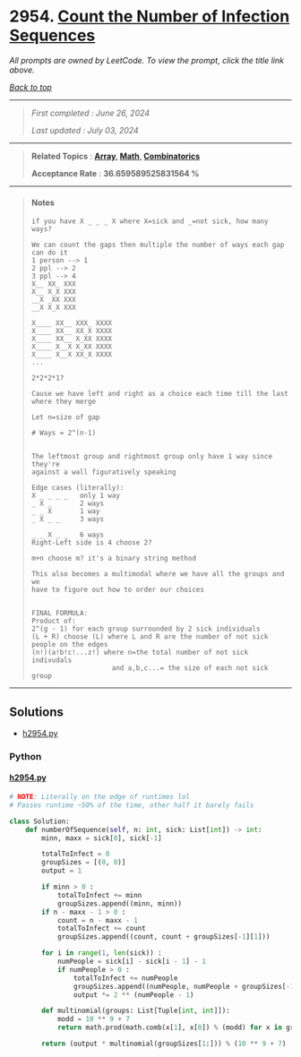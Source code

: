 # 2954. [Count the Number of Infection Sequences](<https://leetcode.com/problems/count-the-number-of-infection-sequences>)

*All prompts are owned by LeetCode. To view the prompt, click the title link above.*

*[Back to top](<../README.md>)*

------

> *First completed : June 26, 2024*
>
> *Last updated : July 03, 2024*

------

> **Related Topics** : **[Array](<by_topic/Array.md>), [Math](<by_topic/Math.md>), [Combinatorics](<by_topic/Combinatorics.md>)**
>
> **Acceptance Rate** : **36.659589525831564 %**

------

> #### Notes
> 
> ```
> if you have X _ _ _ X where X=sick and _=not sick, how many ways?
> 
> We can count the gaps then multiple the number of ways each gap can do it
> 1 person --> 1
> 2 ppl --> 2
> 3 ppl --> 4
> X__ XX_ XXX
> X__ X_X XXX
> __X _XX XXX
> __X X_X XXX
> 
> X____ XX__ XXX_ XXXX
> X____ XX__ XX_X XXXX
> X____ XX__ X_XX XXXX
> X____ X__X X_XX XXXX
> X____ X__X XX_X XXXX
> ...
> 
> 2*2*2*1?
> 
> Cause we have left and right as a choice each time till the last where they merge
> 
> Let n=size of gap
> 
> # Ways = 2^(n-1)
> 
> 
> The leftmost group and rightmost group only have 1 way since they're
> against a wall figuratively speaking
> 
> Edge cases (literally):
> X _ _ _ _   only 1 way
> _ X _       2 ways
> _ _ X       1 way
> _ X _ _     3 ways
> 
> _ _ X _ _   6 ways
> Right-Left side is 4 choose 2?
> 
> m+n choose m? it's a binary string method
> 
> This also becomes a multimodal where we have all the groups and we 
> have to figure out how to order our choices
> 
> 
> FINAL FORMULA: 
> Product of:
> 2^(g - 1) for each group surrounded by 2 sick individuals
> (L + R) choose (L) where L and R are the number of not sick people on the edges
> (n!)(a!b!c!...z!) where n=the total number of not sick indivudals 
>                     and a,b,c...= the size of each not sick group
> ```

------

## Solutions

- [h2954.py](<../my-submissions/h2954.py>)
### Python
#### [h2954.py](<../my-submissions/h2954.py>)
```Python
# NOTE: Literally on the edge of runtimes lol
# Passes runtime ~50% of the time, other half it barely fails

class Solution:
    def numberOfSequence(self, n: int, sick: List[int]) -> int:
        minn, maxx = sick[0], sick[-1]

        totalToInfect = 0
        groupSizes = [(0, 0)]
        output = 1

        if minn > 0 :
            totalToInfect += minn
            groupSizes.append((minn, minn))
        if n - maxx - 1 > 0 :
            count = n - maxx - 1
            totalToInfect += count
            groupSizes.append((count, count + groupSizes[-1][1]))

        for i in range(1, len(sick)) :
            numPeople = sick[i] - sick[i - 1] - 1
            if numPeople > 0 :
                totalToInfect += numPeople
                groupSizes.append((numPeople, numPeople + groupSizes[-1][1]))
                output *= 2 ** (numPeople - 1)

        def multinomial(groups: List[Tuple[int, int]]):
            modd = 10 ** 9 + 7
            return math.prod(math.comb(x[1], x[0]) % (modd) for x in groups)

        return (output * multinomial(groupSizes[1:])) % (10 ** 9 + 7)



```

